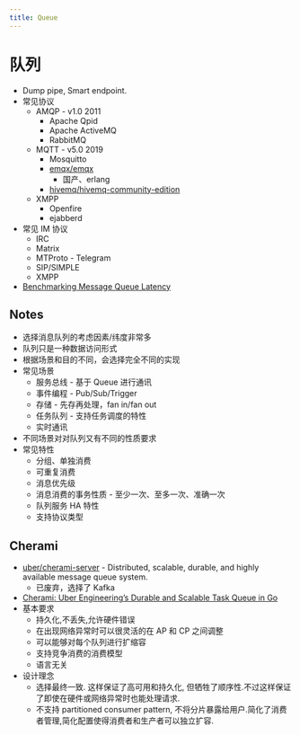```yaml
---
title: Queue
---
```


# 队列


- Dump pipe, Smart endpoint.
- 常见协议
  - AMQP - v1.0 2011
    - Apache Qpid
    - Apache ActiveMQ
    - RabbitMQ
  - MQTT - v5.0 2019
    - Mosquitto
    - [emqx/emqx](https://github.com/emqx/emqx)
      - 国产、erlang
    - [hivemq/hivemq-community-edition](https://github.com/hivemq/hivemq-community-edition)
  - XMPP
    - Openfire
    - ejabberd
- 常见 IM 协议
  - IRC
  - Matrix
  - MTProto - Telegram
  - SIP/SIMPLE
  - XMPP
- [Benchmarking Message Queue Latency](https://bravenewgeek.com/benchmarking-message-queue-latency/)

## Notes

- 选择消息队列的考虑因素/纬度非常多
- 队列只是一种数据访问形式
- 根据场景和目的不同，会选择完全不同的实现
- 常见场景
  - 服务总线 - 基于 Queue 进行通讯
  - 事件编程 - Pub/Sub/Trigger
  - 存储 - 先存再处理，fan in/fan out
  - 任务队列 - 支持任务调度的特性
  - 实时通讯
- 不同场景对对队列又有不同的性质要求
- 常见特性
  - 分组、单独消费
  - 可重复消费
  - 消息优先级
  - 消息消费的事务性质 - 至少一次、至多一次、准确一次
  - 队列服务 HA 特性
  - 支持协议类型



## Cherami

- [uber/cherami-server](https://github.com/uber/cherami-server) - Distributed, scalable, durable, and highly available message queue system.
  - 已废弃，选择了 Kafka
- [Cherami: Uber Engineering’s Durable and Scalable Task Queue in Go](https://eng.uber.com/cherami/)
- 基本要求
  - 持久化,不丢失,允许硬件错误
  - 在出现网络异常时可以很灵活的在 AP 和 CP 之间调整
  - 可以能够对每个队列进行扩缩容
  - 支持竞争消费的消费模型
  - 语言无关
- 设计理念
  - 选择最终一致. 这样保证了高可用和持久化, 但牺牲了顺序性.不过这样保证了即使在硬件或网络异常时也能处理请求.
  - 不支持 partitioned consumer pattern, 不将分片暴露给用户.简化了消费者管理,简化配置使得消费者和生产者可以独立扩容.
